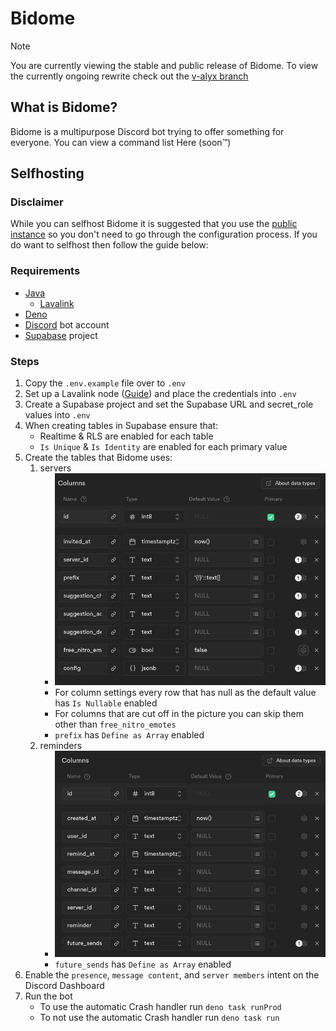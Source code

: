 # Bidome

> [!NOTE]
> You are currently viewing the stable and public release of Bidome. To view the
> currently ongoing rewrite check out the
> [v-alyx branch](https://github.com/Wave-Studio/BIDOME/tree/v-alyx)

## What is Bidome?

Bidome is a multipurpose Discord bot trying to offer something for everyone. You
can view a command list Here (soon:tm:)

## Selfhosting

### Disclaimer

While you can selfhost Bidome it is suggested that you use the
[public instance](https://discord.com/api/oauth2/authorize?client_id=778670182956531773&permissions=8&scope=applications.commands%20bot)
so you don't need to go through the configuration process. If you do want to
selfhost then follow the guide below:

### Requirements

- [Java](https://adoptium.net/marketplace/)
  - [Lavalink](https://github.com/lavalink-devs/Lavalink)
- [Deno](https://deno.land/)
- [Discord](https://discord.com/developers/applications/) bot account
- [Supabase](https://supabase.com/dashboard/projects) project

### Steps

1. Copy the `.env.example` file over to `.env`
1. Set up a Lavalink node
   ([Guide](https://lavalink.dev/getting-started/index.html)) and place the
   credentials into `.env`
1. Create a Supabase project and set the Supabase URL and secret_role values
   into `.env`
1. When creating tables in Supabase ensure that:
   - Realtime & RLS are enabled for each table
   - `Is Unique` & `Is Identity` are enabled for each primary value
1. Create the tables that Bidome uses:
   1. servers
      - ![Picture of the database config](./assets/images/readme/servers.png)
      - For column settings every row that has null as the default value has
        `Is Nullable` enabled
      - For columns that are cut off in the picture you can skip them other than
        `free_nitro_emotes`
      - `prefix` has `Define as Array` enabled
   1. reminders
      - ![Picture of the database config](./assets/images/readme/reminders.png)
      - `future_sends` has `Define as Array` enabled
1. Enable the `presence`, `message content`, and `server members` intent on the
   Discord Dashboard
1. Run the bot
   - To use the automatic Crash handler run `deno task runProd`
   - To not use the automatic Crash handler run `deno task run`
